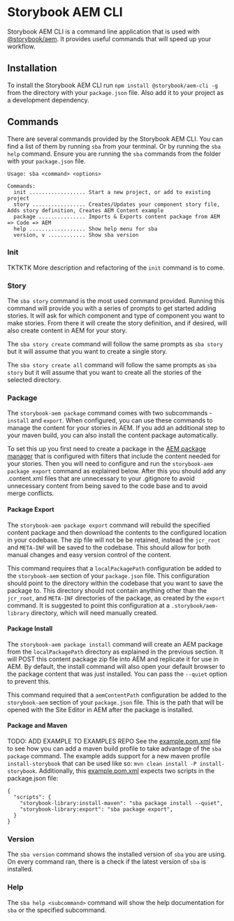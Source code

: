 # Storybook AEM CLI

Storybook AEM CLI is a command line application that is used with [@storybook/aem](https://www.npmjs.com/package/@storybook/aem). It provides useful commands that will speed up your workflow.

## Installation
To install the Storybook AEM CLI run `npm install @storybook/aem-cli -g` from the directory with your `package.json` file. Also add it to your project as a development dependency.

## Commands
There are several commands provided by the Storybook AEM CLI. You can find a list of them by running `sba` from your terminal. Or by running the `sba help` command. Ensure you are running the `sba` commands from the folder with your `package.json` file.

```
Usage: sba <command> <options>

Commands:
  init .................. Start a new project, or add to existing project
  story ................. Creates/Updates your component story file, Adds story definition, Creates AEM Content example
  package ............... Imports & Exports content package from AEM => Code => AEM
  help .................. Show help menu for sba
  version, v ............ Show sba version
```

### Init
TKTKTK More description and refactoring of the `init` command is to come.

### Story
The `sba story` command is the most used command provided. Running this command will provide you with a series of prompts to get started adding stories. It will ask for which component and type of component you want to make stories. From there it will create the story definition, and if desired, will also create content in AEM for your story.

The `sba story create` command will follow the same prompts as `sba story` but it will assume that you want to create a single story.

The `sba story create all` command will follow the same prompts as `sba story` but it will assume that you want to create all the stories of the selected directory.

### Package
The `storybook-aem package` command comes with two subcommands - `install` and `export`. When configured, you can use these commands to manage the content for your stories in AEM. If you add an additional step to your maven build, you can also install the content package automatically.

To set this up you first need to create a package in the [AEM package manager](http://localhost:4502/crx/packmgr/index.jsp) that is configured with filters that include the content needed for your stories. Then you will need to configure and run the `storybook-aem package export` command as explained below. After this you should add any .content.xml files that are unnecessary to your .gitignore to avoid unnecessary content from being saved to the code base and to avoid merge conflicts.

#### Package Export

The `storybook-aem package export` command will rebuild the specified content package and then download the contents to the configured location in your codebase. The zip file will not be be retained, instead the `jcr_root` and `META-INF` will be saved to the codebase. This should allow for both manual changes and easy version control of the content.

This command requires that a `localPackagePath` configuration be added to the `storybook-aem` section of your `package.json` file. This configuration should point to the directory within the codebase that you want to save the package to. This directory should not contain anything other than the `jcr_root`, and `META-INF` directories of the package, as created by the `export` command. It is suggested to point this configuration at a `.storybook/aem-library` directory, which will need manually created.

#### Package Install

The `storybook-aem package install` command will create an AEM package from the `localPackagePath` directory as explained in the previous section. It will POST this content package zip file into AEM and replicate it for use in AEM. By default, the install command will also open your default browser to the package content that was just installed. You can pass the `--quiet` option to prevent this.

This command required that a `aemContentPath` configuration be added to the `storybook-aem` section of your `package.json` file. This is the path that will be opened with the Site Editor in AEM after the package is installed.

#### Package and Maven
TODO: ADD EXAMPLE TO EXAMPLES REPO
See the [example.pom.xml](https://github.com/icfnext/storybook-aem/tree/master/packages/storybook-aem/example.pom.xml) file to see how you can add a maven build profile to take advantage of the `sba package` command. The example adds support for a new maven profile `install-storybook` that can be used like so: `mvn clean install -P install-storybook`. Additionally, this [example.pom.xml](https://github.com/icfnext/storybook-aem/tree/master/packages/storybook-aem/example.pom.xml) expects two scripts in the package.json file:

```
{
  "scripts": {
    "storybook-library:install-maven": "sba package install --quiet",
    "storybook-library:export": "sba package export",
  }
}
```

### Version
The `sba version` command shows the installed version of `sba` you are using. On every command ran, there is a check if the latest version of `sba` is installed.

### Help
The `sba help <subcommand>` command will show the help documentation for `sba` or the specified subcommand.

